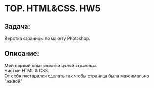 # TOP. HTML&CSS. HW5
## Задача:
Верстка страницы по макету Photoshop.

## Описание:
Мой первый опыт верстки целой страницы.\
Чистые HTML & CSS.\
От себя постарался сделать так чтобы страница была максимально "живой"
